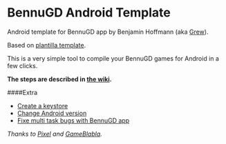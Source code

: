 # BennuGD Android Template
Android template for BennuGD app by Benjamin Hoffmann (aka [Grew](http://www.bennugd.fr/index.php?mod=espace_membre&ac=profil&id=1)).

Based on [plantilla template](http://www.bennugd.org/node/192).

This is a very simple tool to compile your BennuGD games for Android in a few clicks.

**The steps are described in [the wiki](https://github.com/BenUnikal/BennuGD-Android-Template/wiki).**

####Extra

* [Create a keystore](https://github.com/BenUnikal/BennuGD-Android-Template/wiki/Create-a-Keystore)
* [Change Android version](https://github.com/BenUnikal/BennuGD-Android-Template/wiki/Change-android-version)
* [Fixe multi task bugs with BennuGD app](https://github.com/BenUnikal/BennuGD-Android-Template/wiki/BennuGD-idle-trick.)



*Thanks to [Pixel](http://forum.bennugd.org/index.php?action=profile;u=45) and [GameBlabla](http://www.bennugd.fr/index.php?mod=espace_membre&ac=profil&id=137).*
